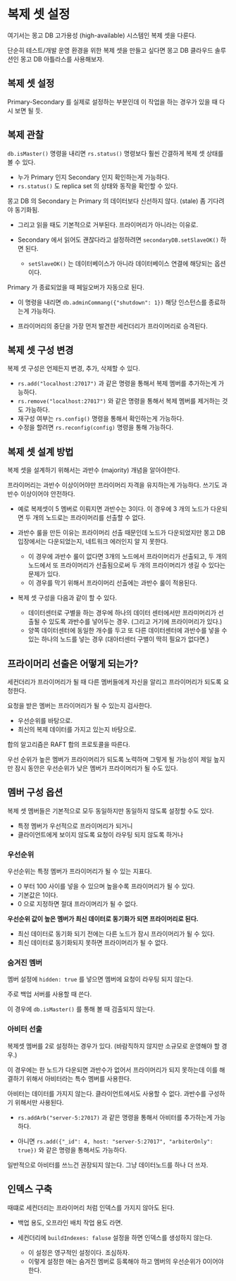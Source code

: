 # 복제 셋 설정

여기서는 몽고 DB 고가용성 (high-available) 시스템인 복제 셋을 다룬다.

단순히 테스트/개발 운영 환경을 위한 복제 셋을 만들고 싶다면 몽고 DB 클라우드 솔루션인 몽고 DB 아틀라스를 사용해보자.

## 복제 셋 설정 

Primary-Secondary 를 실제로 설정하는 부분인데 이 작업을 하는 경우가 있을 때 다시 보면 될 듯.

## 복제 관찰

`db.isMaster()` 명령을 내리면 `rs.status()` 명령보다 훨씬 간결하게 복제 셋 상태를 볼 수 있다.

- 누가 Primary 인지 Secondary 인지 확인하는게 가능하다.
- `rs.status()` 도 replica set 의 상태와 동작을 확인할 수 있다.

몽고 DB 의 Secondary 는 Primary 의 데이터보다 신선하지 않다. (stale) 좀 기다려야 동기화됨.

- 그리고 읽을 때도 기본적으로 거부된다. 프라이머리가 아니라는 이유로. 

- Secondary 에서 읽어도 괜찮다라고 설정하려면 `secondaryDB.setSlaveOK()` 하면 된다. 

  - `setSlaveOK()` 는 데이터베이스가 아니라 데이터베이스 연결에 해당되는 옵션이다.

Primary 가 종료되었을 때 페일오버가 자동으로 된다. 

- 이 명령을 내리면 `db.adminCommang({"shutdown": 1})` 해당 인스턴스를 종료하는게 가능하다. 

- 프라이머리의 중단을 가장 먼저 발견한 세컨더리가 프라이머리로 승격된다.

## 복제 셋 구성 변경

복제 셋 구성은 언제든지 변경, 추가, 삭제할 수 있다.

- `rs.add("localhost:27017")` 과 같은 명령을 통해서 복제 멤버를 추가하는게 가능하다.
- `rs.remove("localhost:27017")` 와 같은 명령을 통해서 복제 멤버를 제거하는 것도 가능하다.
- 재구성 여부는 `rs.config()` 명령을 통해서 확인하는게 가능하다.
- 수정을 할려면 `rs.reconfig(config)` 명령을 통해 가능하다.

## 복제 셋 설계 방법

복제 셋을 설계하기 위해서는 과반수 (majority) 개념을 알아야한다.

프라이머리는 과반수 이상이어야만 프라이머리 자격을 유지하는게 가능하다. 쓰기도 과반수 이상이어야 안전하다.

- 예로 복제셋이 5 멤버로 이뤄지면 과반수는 3이다. 이 경우에 3 개의 노드가 다운되면 두 개의 노드로는 프라이머리를 선출할 수 없다.

- 과반수 룰을 만든 이유는 프라이머리 선출 때문인데 노드가 다운되었지만 몽고 DB 입장에서는 다운되었는지, 네트워크 에러인지 알 지 못한다.

  - 이 경우에 과반수 룰이 없다면 3개의 노드에서 프라이머리가 선출되고, 두 개의 노드에서 또 프라이머리가 선출됨으로써 두 개의 프라이머리가 생길 수 있다는 문제가 있다.
  - 이 경우를 막기 위해서 프라이머리 선출에는 과반수 룰이 적용된다.
  
- 복제 셋 구성을 다음과 같이 할 수 있다.
  - 데이터센터로 구별을 하는 경우에 하나의 데이터 센터에서만 프라미머리가 선출될 수 있도록 과반수를 넣어두는 경우. (그리고 거기에 프라이머리가 있다.)
  - 양쪽 데이터센터에 동일한 개수를 두고 또 다른 데이터센터에 과반수를 넣을 수 있는 하나의 노드를 넣는 경우 (대아터센터 구별이 딱히 필요가 없다면.)

## 프라이머리 선출은 어떻게 되는가?

세컨더리가 프라이머리가 될 때 다른 멤버들에게 자신을 알리고 프라이머리가 되도록 요청한다.

요청을 받은 멤버는 프라이머리가 될 수 있는지 검사한다.

- 우선순위를 바탕으로.
- 최신의 복제 데이터를 가지고 있는지 바탕으로.

합의 알고리즘은 RAFT 합의 프로토콜을 따른다.

우선 순위가 높은 멤버가 프라이머리가 되도록 노력하며 그렇게 될 가능성이 제일 높지만 잠시 동안은 우선순위가 낮은 멤버가 프라이머리가 될 수도 있다.

## 멤버 구성 옵션

복제 셋 멤버들은 기본적으로 모두 동일하지만 동일하지 않도록 설정할 수도 있다.

- 특정 멤버가 우선적으로 프라이머리가 되거니
- 클라이언트에게 보이지 않도록 요청이 라우팅 되지 않도록 하거나

### 우선순위

우선순위는 특정 멤버가 프라이머리가 될 수 있는 지표다.

- 0 부터 100 사이를 넣을 수 있으며 높을수록 프라이머리가 될 수 있다. 
- 기본값은 1이다.
- 0 으로 지정하면 절대 프라이머리가 될 수 없다.

**우선순위 값이 높은 멤버가 최신 데이터로 동기화가 되면 프라이머리로 된다.**

- 최신 데이터로 동기화 되기 전에는 다른 노드가 잠시 프라이머리가 될 수 있다. 
- 최신 데이터로 동기화되지 못하면 프라이머리가 될 수 없다.

### 숨겨진 멤버

멤버 설정에 `hidden: true` 를 넣으면 멤버에 요청이 라우팅 되지 않는다. 

주로 백업 서버를 사용할 때 쓴다. 

이 경우에 `db.isMaster()` 를 통해 볼 때 검출되지 않는다.

### 아비터 선출

복제셋 멤버를 2로 설정하는 경우가 있다. (바람직하지 않지만 소규모로 운영해야 할 경우.)

이 경우에는 한 노드가 다운되면 과반수가 없어서 프라이머리가 되지 못하는데 이를 해결하기 위해서 아비터라는 특수 멤버를 사용한다.

아비터는 데이터를 가지지 않는다. 클라이언트에서도 사용할 수 없다. 과반수를 구성하기 위해서만 사용된다.

- `rs.addArb("server-5:27017)` 과 같은 명령을 통해서 아비터를 추가하는게 가능하다.

- 아니면 `rs.add({"_id": 4, host: "server-5:27017", "arbiterOnly": true})` 와 같은 명령을 통해서도 가능하다.

일반적으로 아비터를 쓰느건 권장되지 않는다. 그냥 데이터노드를 하나 더 쓰자.

## 인덱스 구축

때떄로 세컨더리는 프라이머리 처럼 인덱스를 가지지 않아도 된다. 

- 백업 용도, 오프라인 배치 작업 용도 라면.

- 세컨더리에 `buildIndexes: faluse` 설정을 하면 인덱스를 생성하지 않는다. 

  - 이 설정은 영구적인 설정이다. 조심하자. 
  - 이렇게 설정한 애는 숨겨진 멤버로 등록해야 하고 멤버의 우선순위가 0이어야 한다.
